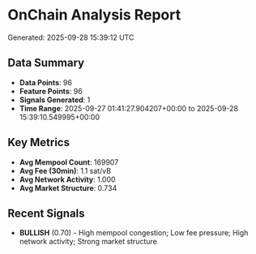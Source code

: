 # OnChain Analysis Report
Generated: 2025-09-28 15:39:12 UTC

## Data Summary
- **Data Points**: 96
- **Feature Points**: 96
- **Signals Generated**: 1
- **Time Range**: 2025-09-27 01:41:27.904207+00:00 to 2025-09-28 15:39:10.549995+00:00

## Key Metrics
- **Avg Mempool Count**: 169907
- **Avg Fee (30min)**: 1.1 sat/vB
- **Avg Network Activity**: 1.000
- **Avg Market Structure**: 0.734

## Recent Signals
- **BULLISH** (0.70) - High mempool congestion; Low fee pressure; High network activity; Strong market structure
